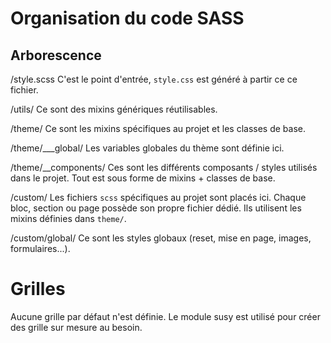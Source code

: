 # Organisation du code SASS

## Arborescence

/style.scss
C'est le point d'entrée, `style.css` est généré à partir ce ce fichier.

/utils/
Ce sont des mixins génériques réutilisables.

/theme/
Ce sont les mixins spécifiques au projet et les classes de base.

/theme/___global/
Les variables globales du thème sont définie ici.

/theme/__components/
Ces sont les différents composants / styles utilisés dans le projet.
Tout est sous forme de mixins + classes de base.

/custom/
Les fichiers `scss` spécifiques au projet sont placés ici. Chaque bloc, section
ou page possède son propre fichier dédié. Ils utilisent les mixins définies dans
`theme/`.

/custom/global/
Ce sont les styles globaux (reset, mise en page, images, formulaires...).


# Grilles

Aucune grille par défaut n'est définie. Le module susy est utilisé pour créer
des grille sur mesure au besoin.
